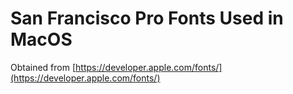 # San Francisco Pro Fonts Used in MacOS

Obtained from [https://developer.apple.com/fonts/](https://developer.apple.com/fonts/)
